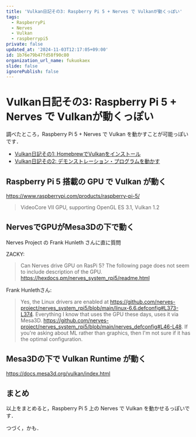 ```yaml
---
title: 'Vulkan日記その3: Raspberry Pi 5 + Nerves で Vulkanが動くっぽい'
tags:
  - RaspberryPi
  - Nerves
  - Vulkan
  - raspberrypi5
private: false
updated_at: '2024-11-03T12:17:05+09:00'
id: 1b76e79b47fd58f90c80
organization_url_name: fukuokaex
slide: false
ignorePublish: false
---
```

# Vulkan日記その3: Raspberry Pi 5 + Nerves で Vulkanが動くっぽい

調べたところ，Raspberry Pi 5 + Nerves で Vulkan を動かすことが可能っぽいです．

- [Vulkan日記その1: HomebrewでVulkanをインストール](https://qiita.com/zacky1972/items/967d6ea213ee658bfa43)
- [Vulkan日記その2: デモンストレーション・プログラムを動かす](https://qiita.com/zacky1972/items/65ac97e850441958a7ea)

## Raspberry Pi 5 搭載の GPU で Vulkan が動く

https://www.raspberrypi.com/products/raspberry-pi-5/

> VideoCore VII GPU, supporting OpenGL ES 3.1, Vulkan 1.2

## NervesでGPUがMesa3Dの下で動く

Nerves Project の Frank Hunleth さんに直に質問

ZACKY:

> Can Nerves drive GPU on RasPi 5? The following page does not seem to include description of the GPU.
> https://hexdocs.pm/nerves_system_rpi5/readme.html

Frank Hunlethさん:

> Yes, the Linux drivers are enabled at https://github.com/nerves-project/nerves_system_rpi5/blob/main/linux-6.6.defconfig#L373-L374. 
> Everything I know that uses the GPU these days, uses it via Mesa3D. https://github.com/nerves-project/nerves_system_rpi5/blob/main/nerves_defconfig#L46-L48. 
> If you're asking about ML rather than graphics, then I'm not sure if it has the optimal configuration.

## Mesa3Dの下で Vulkan Runtime が動く 

https://docs.mesa3d.org/vulkan/index.html

## まとめ

以上をまとめると，Raspberry Pi 5 上の Nerves で Vulkan を動かせるっぽいです．

つづく，かも．
